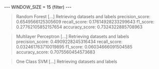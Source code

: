 
 --- WINDOW_SIZE = 15 (filter) --- 


> Random Forest
[...] Retrieving datasets and labels
precision_score: 0.6549566125305609
recall_score: 0.17614928233299643
f1_score: 0.27762105852157654
accuracy_score: 0.7324322885708963


> Multilayer Perceptron
[...] Retrieving datasets and labels
precision_score: 0.4909228245316434
recall_score: 0.032461763710019895
f1_score: 0.06034666091504585
accuracy_score: 0.7075560454573683


> One Class SVM
[...] Retrieving datasets and labels
